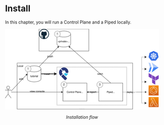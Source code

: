# Install

In this chapter, you will run a Control Plane and a Piped locally.

![Installation flow](/images/install/installation-flow.svg)
<div style="text-align: center; font-style: italic;">Installation flow</div>